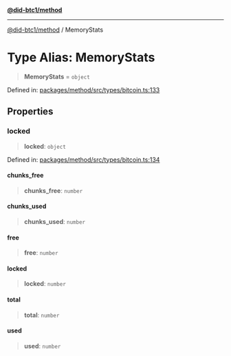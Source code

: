 [**@did-btc1/method**](../README.md)

***

[@did-btc1/method](../globals.md) / MemoryStats

# Type Alias: MemoryStats

> **MemoryStats** = `object`

Defined in: [packages/method/src/types/bitcoin.ts:133](https://github.com/dcdpr/did-btc1-js/blob/751aedd75738c26882a2149e644ae32b9e424707/packages/method/src/types/bitcoin.ts#L133)

## Properties

### locked

> **locked**: `object`

Defined in: [packages/method/src/types/bitcoin.ts:134](https://github.com/dcdpr/did-btc1-js/blob/751aedd75738c26882a2149e644ae32b9e424707/packages/method/src/types/bitcoin.ts#L134)

#### chunks\_free

> **chunks\_free**: `number`

#### chunks\_used

> **chunks\_used**: `number`

#### free

> **free**: `number`

#### locked

> **locked**: `number`

#### total

> **total**: `number`

#### used

> **used**: `number`
